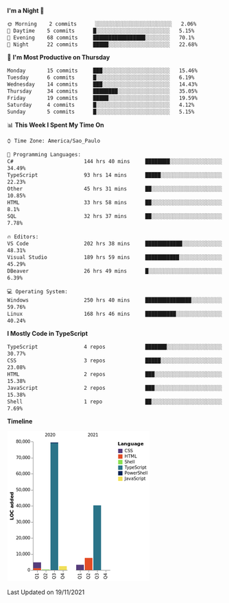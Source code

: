 <!--START_SECTION:waka-->
**I'm a Night 🦉** 

```text
🌞 Morning    2 commits      ░░░░░░░░░░░░░░░░░░░░░░░░░   2.06% 
🌆 Daytime    5 commits      █░░░░░░░░░░░░░░░░░░░░░░░░   5.15% 
🌃 Evening    68 commits     █████████████████░░░░░░░░   70.1% 
🌙 Night      22 commits     █████░░░░░░░░░░░░░░░░░░░░   22.68%

```
📅 **I'm Most Productive on Thursday** 

```text
Monday       15 commits     ███░░░░░░░░░░░░░░░░░░░░░░   15.46% 
Tuesday      6 commits      █░░░░░░░░░░░░░░░░░░░░░░░░   6.19% 
Wednesday    14 commits     ███░░░░░░░░░░░░░░░░░░░░░░   14.43% 
Thursday     34 commits     ████████░░░░░░░░░░░░░░░░░   35.05% 
Friday       19 commits     █████░░░░░░░░░░░░░░░░░░░░   19.59% 
Saturday     4 commits      █░░░░░░░░░░░░░░░░░░░░░░░░   4.12% 
Sunday       5 commits      █░░░░░░░░░░░░░░░░░░░░░░░░   5.15%

```


📊 **This Week I Spent My Time On** 

```text
⌚︎ Time Zone: America/Sao_Paulo

💬 Programming Languages: 
C#                       144 hrs 40 mins     ████████░░░░░░░░░░░░░░░░░   34.49% 
TypeScript               93 hrs 14 mins      █████░░░░░░░░░░░░░░░░░░░░   22.23% 
Other                    45 hrs 31 mins      ██░░░░░░░░░░░░░░░░░░░░░░░   10.85% 
HTML                     33 hrs 58 mins      ██░░░░░░░░░░░░░░░░░░░░░░░   8.1% 
SQL                      32 hrs 37 mins      ██░░░░░░░░░░░░░░░░░░░░░░░   7.78%

🔥 Editors: 
VS Code                  202 hrs 38 mins     ████████████░░░░░░░░░░░░░   48.31% 
Visual Studio            189 hrs 59 mins     ███████████░░░░░░░░░░░░░░   45.29% 
DBeaver                  26 hrs 49 mins      █░░░░░░░░░░░░░░░░░░░░░░░░   6.39%

💻 Operating System: 
Windows                  250 hrs 40 mins     ███████████████░░░░░░░░░░   59.76% 
Linux                    168 hrs 46 mins     ██████████░░░░░░░░░░░░░░░   40.24%

```

**I Mostly Code in TypeScript** 

```text
TypeScript               4 repos             ███████░░░░░░░░░░░░░░░░░░   30.77% 
CSS                      3 repos             █████░░░░░░░░░░░░░░░░░░░░   23.08% 
HTML                     2 repos             ███░░░░░░░░░░░░░░░░░░░░░░   15.38% 
JavaScript               2 repos             ███░░░░░░░░░░░░░░░░░░░░░░   15.38% 
Shell                    1 repo              ██░░░░░░░░░░░░░░░░░░░░░░░   7.69%

```


**Timeline**

![Chart not found](https://raw.githubusercontent.com/jonhoffmam/jonhoffmam/master/charts/bar_graph.png) 


 Last Updated on 19/11/2021
<!--END_SECTION:waka-->
